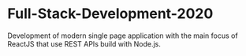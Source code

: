# Full-Stack-Development-2020
Development of modern single page application with the main focus of ReactJS that use REST APIs build with Node.js. 
